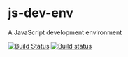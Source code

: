 # js-dev-env

A JavaScript development environment

[![Build Status](https://travis-ci.org/jaredwilli/js-dev-env.svg?branch=master)](https://travis-ci.org/jaredwilli/js-dev-env) [![Build status](https://ci.appveyor.com/api/projects/status/57svljcplb0vqnrh?svg=true)](https://ci.appveyor.com/project/jaredwilli/js-dev-env)

